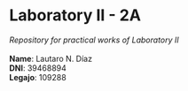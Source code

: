 # Laboratory II - 2A
<i>Repository for practical works of Laboratory II</i></br>
</br>
<b>Name</b>: Lautaro N. Díaz</br>
<b>DNI</b>: 39468894</br>
<b>Legajo</b>: 109288
